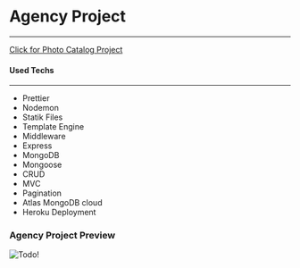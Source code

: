 # Agency Project 
---
<a href="">Click for Photo Catalog Project</a>

#### Used Techs
---
- Prettier 
- Nodemon
- Statik Files
- Template Engine
- Middleware  
- Express
- MongoDB
- Mongoose
- CRUD
- MVC 
- Pagination
- Atlas MongoDB cloud
- Heroku Deployment

### Agency Project Preview
![Todo!]()

